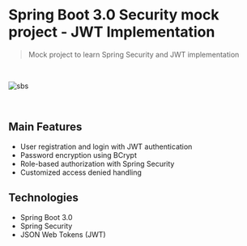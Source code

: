 # Spring Boot 3.0 Security mock project - JWT Implementation

> Mock project to learn Spring Security and JWT implementation

<br/>

![sbs](https://user-images.githubusercontent.com/97737727/213583196-f47bf995-2955-40a5-b99b-18274ec751aa.png)

<br/>

## Main Features
- User registration and login with JWT authentication
- Password encryption using BCrypt
- Role-based authorization with Spring Security
- Customized access denied handling

## Technologies
- Spring Boot 3.0
- Spring Security
- JSON Web Tokens (JWT)

